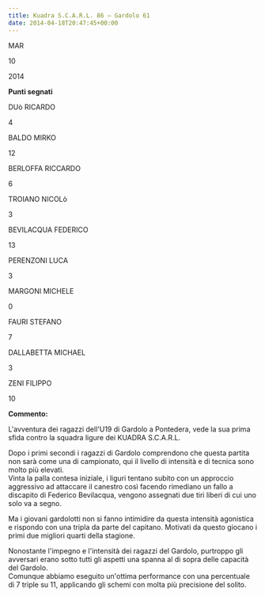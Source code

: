 ```yaml
---
title: Kuadra S.C.A.R.L. 86 – Gardolo 61
date: 2014-04-18T20:47:45+00:00
---
```

MAR

10

2014

**Punti segnati**

DUò RICARDO

4

BALDO MIRKO

12

BERLOFFA RICCARDO

6

TROIANO NICOLò

3

BEVILACQUA FEDERICO

13

PERENZONI LUCA

3

MARGONI MICHELE

0

FAURI STEFANO

7

DALLABETTA MICHAEL

3

ZENI FILIPPO

10

**Commento:**

L'avventura dei ragazzi dell'U19 di Gardolo a Pontedera, vede la sua prima sfida contro la squadra ligure dei KUADRA S.C.A.R.L.

Dopo i primi secondi i ragazzi di Gardolo comprendono che questa partita non sarà come una di campionato, qui il livello di intensità e di tecnica sono molto più elevati.  
Vinta la palla contesa iniziale, i liguri tentano subito con un approccio aggressivo ad attaccare il canestro così facendo rimediano un fallo a discapito di Federico Bevilacqua, vengono assegnati due tiri liberi di cui uno solo va a segno.

Ma i giovani gardolotti non si fanno intimidire da questa intensità agonistica e rispondo con una tripla da parte del capitano. Motivati da questo giocano i primi due migliori quarti della stagione.

Nonostante l'impegno e l'intensità dei ragazzi del Gardolo, purtroppo gli avversari erano sotto tutti gli aspetti una spanna al di sopra delle capacità del Gardolo.  
Comunque abbiamo eseguito un'ottima performance con una percentuale di 7 triple su 11, applicando gli schemi con molta più precisione del solito.